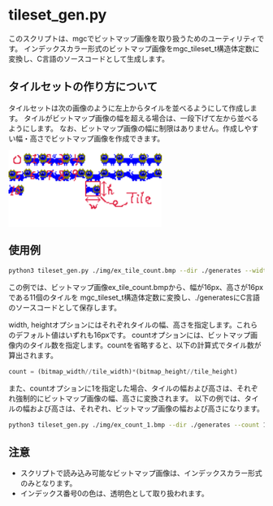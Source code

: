 # tileset_gen.py

このスクリプトは、mgcでビットマップ画像を取り扱うためのユーティリティです。
インデックスカラー形式のビットマップ画像をmgc_tileset_t構造体定数に変換し、C言語のソースコードとして生成します。

## タイルセットの作り方について

タイルセットは次の画像のように左上からタイルを並べるようにして作成します。
タイルがビットマップ画像の幅を超える場合は、一段下げて左から並べるようにします。
なお、ビットマップ画像の幅に制限はありません。作成しやすい幅・高さでビットマップ画像を作成できます。



<div style="display: flex;">
  <img src="img/ex_tile_count.bmp" style="width: 30%;">
  <img src="img/ex_tile_width_height.bmp" style="width: 30%;">
</div>


## 使用例

```bash
python3 tileset_gen.py ./img/ex_tile_count.bmp --dir ./generates --width 16 --height 16 --count 11
```

この例では、ビットマップ画像ex_tile_count.bmpから、幅が16px、高さが16pxである11個のタイルを
mgc_tileset_t構造体定数に変換し、./generatesにC言語のソースコードとして保存します。


width, heightオプションにはそれぞれタイルの幅、高さを指定します。これらのデフォルト値はいずれも16pxです。
countオプションには、ビットマップ画像内のタイル数を指定します。countを省略すると、以下の計算式でタイル数が算出されます。

```python
count = (bitmap_width//tile_width)*(bitmap_height//tile_height)
```

また、countオプションに1を指定した場合、タイルの幅および高さは、それぞれ強制的にビットマップ画像の幅、高さに変換されます。
以下の例では、タイルの幅および高さは、それぞれ、ビットマップ画像の幅および高さになります。

```bash
python3 tileset_gen.py ./img/ex_count_1.bmp --dir ./generates --count 1
```

## 注意

 - スクリプトで読み込み可能なビットマップ画像は、インデックスカラー形式のみとなります。
 - インデックス番号0の色は、透明色として取り扱われます。
